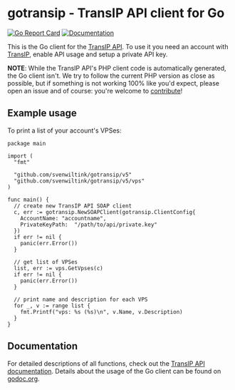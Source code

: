 # gotransip - TransIP API client for Go
[![Go Report Card](https://goreportcard.com/badge/github.com/transip/gotransip)](https://goreportcard.com/report/github.com/transip/gotransip) [![Documentation](https://godoc.org/github.com/transip/gotransip?status.svg)](http://godoc.org/github.com/transip/gotransip)

This is the Go client for the [TransIP API](https://api.transip.nl/). To use it you need an account with [TransIP](https://transip.nl/), enable API usage and setup a private API key.

**NOTE**: While the TransIP API's PHP client code is automatically generated, the Go client isn't. We try to follow the current PHP version as close as possible, but if something is not working 100% like you'd expect, please open an issue and of course: you're welcome to [contribute](CONTRIBUTING.md)!

## Example usage
To print a list of your account's VPSes:
```golang
package main

import (
  "fmt"

  "github.com/svenwiltink/gotransip/v5"
  "github.com/svenwiltink/gotransip/v5/vps"
)

func main() {
  // create new TransIP API SOAP client
  c, err := gotransip.NewSOAPClient(gotransip.ClientConfig{
    AccountName: "accountname",
    PrivateKeyPath:  "/path/to/api/private.key"
  })
  if err != nil {
    panic(err.Error())
  }

  // get list of VPSes
  list, err := vps.GetVpses(c)
  if err != nil {
    panic(err.Error())
  }

  // print name and description for each VPS
  for _, v := range list {
    fmt.Printf("vps: %s (%s)\n", v.Name, v.Description)
  }
}
```

## Documentation
For detailed descriptions of all functions, check out the [TransIP API documentation](https://api.transip.nl/). Details about the usage of the Go client can be found on [godoc.org](https://godoc.org/github.com/transip/gotransip).
